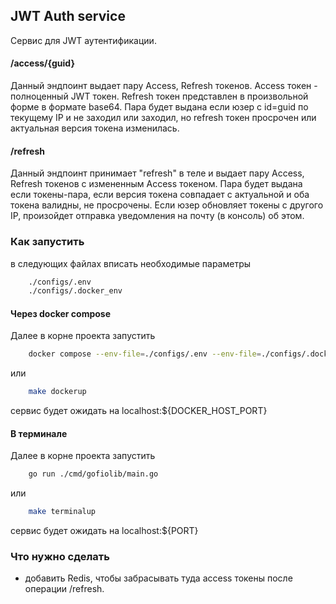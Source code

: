 ## JWT Auth service
Сервис для JWT аутентификации.

#### /access/{guid}
Данный эндпоинт выдает пару Access, Refresh токенов.
Access токен - полноценный JWT токен. Refresh токен представлен в произвольной форме в формате base64.
Пара будет выдана если юзер с id=guid по текущему IP и не заходил или заходил, но refresh токен просрочен
или актуальная версия токена изменилась. 

#### /refresh
Данный эндпоинт принимает "refresh" в теле и выдает пару Access, Refresh токенов с измененным Access токеном.
Пара будет выдана если токены-пара, если версия токена совпадает с актуальной и оба токена валидны, не просрочены.
Если юзер обновляет токены с другого IP, произойдет отправка уведомления на почту (в консоль) об этом.  

### Как запустить
в следующих файлах вписать необходимые параметры
```bash
    ./configs/.env
    ./configs/.docker_env
```
#### Через docker compose
Далее в корне проекта запустить
```bash
    docker compose --env-file=./configs/.env --env-file=./configs/.docker_env up -d
```
или
```bash
    make dockerup
```
сервис будет ожидать на localhost:${DOCKER_HOST_PORT}
#### В терминале
Далее в корне проекта запустить
```bash
    go run ./cmd/gofiolib/main.go
```
или
```bash
    make terminalup
```
сервис будет ожидать на localhost:${PORT}

### Что нужно сделать
- добавить Redis, чтобы забрасывать туда access токены после операции /refresh.
